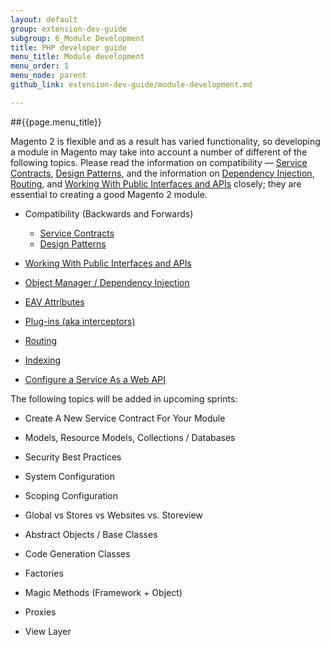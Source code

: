 ```yaml
---
layout: default
group: extension-dev-guide
subgroup: 6_Module Development
title: PHP developer guide
menu_title: Module development
menu_order: 1
menu_node: parent
github_link: extension-dev-guide/module-development.md

---
```


##{{page.menu_title}}

Magento 2 is flexible and as a result has varied functionality, so developing a module in Magento may take into account a number of different of the following topics. Please read the information on compatibility &#8212; [Service Contracts](service-contracts/service-contracts.html), [Design Patterns](service-contracts/design-patterns.html), and the information on [Dependency Injection](depend-inj.html), [Routing](routing.html), and [Working With Public Interfaces and APIs](api-concepts.html) closely; they are essential to creating a good Magento 2 module.



* Compatibility (Backwards and Forwards)
   * [Service Contracts](service-contracts/service-contracts.html)
   * [Design Patterns](service-contracts/design-patterns.html) 
  
* [Working With Public Interfaces and APIs](api-concepts.html)
* [Object Manager / Dependency Injection](depend-inj.html)
* [EAV Attributes](attributes.html)
* [Plug-ins (aka interceptors)](plugins.html)
* [Routing](routing.html)
* [Indexing](indexing.html)
* [Configure a Service As a Web API](service-contracts/service-to-web-service.html#configure-webapi)

The following topics will be added in upcoming sprints:

* Create A New Service Contract For Your Module
* Models, Resource Models, Collections / Databases
* Security Best Practices
* System Configuration
* Scoping Configuration
* Global vs Stores vs Websites vs. Storeview

* Abstract Objects / Base Classes
* Code Generation Classes

* Factories
* Magic Methods (Framework + Object)

* Proxies

* View Layer

